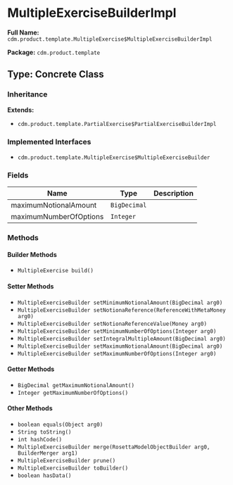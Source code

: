 # MultipleExerciseBuilderImpl

**Full Name:** `cdm.product.template.MultipleExercise$MultipleExerciseBuilderImpl`

**Package:** `cdm.product.template`

## Type: Concrete Class

### Inheritance

**Extends:**
- `cdm.product.template.PartialExercise$PartialExerciseBuilderImpl`

### Implemented Interfaces

- `cdm.product.template.MultipleExercise$MultipleExerciseBuilder`

### Fields

| Name | Type | Description |
|------|------|-------------|
| maximumNotionalAmount | `BigDecimal` |  |
| maximumNumberOfOptions | `Integer` |  |

### Methods

#### Builder Methods

- `MultipleExercise build()`

#### Setter Methods

- `MultipleExerciseBuilder setMinimumNotionalAmount(BigDecimal arg0)`
- `MultipleExerciseBuilder setNotionaReference(ReferenceWithMetaMoney arg0)`
- `MultipleExerciseBuilder setNotionaReferenceValue(Money arg0)`
- `MultipleExerciseBuilder setMinimumNumberOfOptions(Integer arg0)`
- `MultipleExerciseBuilder setIntegralMultipleAmount(BigDecimal arg0)`
- `MultipleExerciseBuilder setMaximumNotionalAmount(BigDecimal arg0)`
- `MultipleExerciseBuilder setMaximumNumberOfOptions(Integer arg0)`

#### Getter Methods

- `BigDecimal getMaximumNotionalAmount()`
- `Integer getMaximumNumberOfOptions()`

#### Other Methods

- `boolean equals(Object arg0)`
- `String toString()`
- `int hashCode()`
- `MultipleExerciseBuilder merge(RosettaModelObjectBuilder arg0, BuilderMerger arg1)`
- `MultipleExerciseBuilder prune()`
- `MultipleExerciseBuilder toBuilder()`
- `boolean hasData()`

